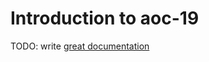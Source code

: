 # Introduction to aoc-19

TODO: write [great documentation](http://jacobian.org/writing/what-to-write/)
